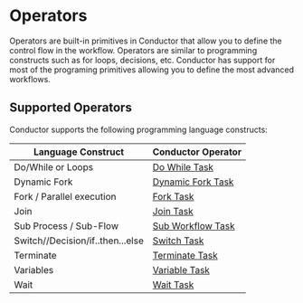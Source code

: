 # Operators

Operators are built-in primitives in Conductor that allow you to define the control flow in the workflow.
Operators are similar to programming constructs such as for loops, decisions, etc.
Conductor has support for most of the programing primitives allowing you to define the most advanced workflows.

## Supported Operators
Conductor supports the following programming language constructs: 

|Language Construct|Conductor Operator|
|---|---|
|Do/While or Loops|[Do While Task](./../reference-docs/do-while-task) |
|Dynamic Fork|[Dynamic Fork Task](./../reference-docs/dynamic-fork-task)|
|Fork / Parallel execution|[Fork Task](./../reference-docs/fork-task)| 
|Join|[Join Task](./../reference-docs/join-task)|
|Sub Process / Sub-Flow|[Sub Workflow Task](./../reference-docs/sub-workflow-task)|
|Switch//Decision/if..then...else|[Switch Task](./../reference-docs/switch-task)|
|Terminate|[Terminate Task](./../reference-docs/terminate-task)|
|Variables|[Variable Task](./../reference-docs/set-variable-task)|
|Wait|[Wait Task](./../reference-docs/wait-task)|
